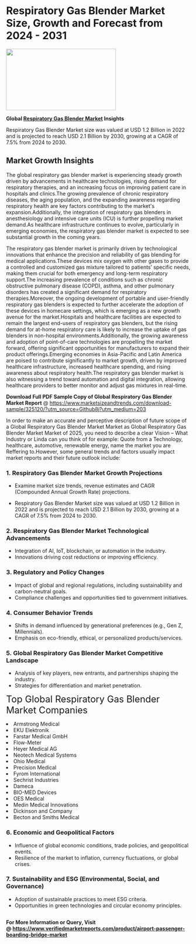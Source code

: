 <H1>Respiratory Gas Blender Market Size, Growth and Forecast from 2024 - 2031</H1><img class="aligncenter size-medium wp-image-584254" src="https://thirdeyenews.in/wp-content/uploads/2024/09/Global-Market-Research-300x168.jpeg" alt="" width="300" height="168" /><p><strong>Global&nbsp;<a href="https://www.marketsizeandtrends.com/download-sample/325120/?utm_source=Github8j?utm_medium=203">Respiratory Gas Blender Market</a> Insights</strong></p><p>Respiratory Gas Blender Market size was valued at USD 1.2 Billion in 2022 and is projected to reach USD 2.1 Billion by 2030, growing at a CAGR of 7.5% from 2024 to 2030.</p><p><h2>Market Growth Insights</h2> <p>The global respiratory gas blender market is experiencing steady growth driven by advancements in healthcare technologies, rising demand for respiratory therapies, and an increasing focus on improving patient care in hospitals and clinics.The growing prevalence of chronic respiratory diseases, the aging population, and the expanding awareness regarding respiratory health are key factors contributing to the market's expansion.Additionally, the integration of respiratory gas blenders in anesthesiology and intensive care units (ICU) is further propelling market demand.As healthcare infrastructure continues to evolve, particularly in emerging economies, the respiratory gas blender market is expected to see substantial growth in the coming years.</p> <p>The respiratory gas blender market is primarily driven by technological innovations that enhance the precision and reliability of gas blending for medical applications.These devices mix oxygen with other gases to provide a controlled and customized gas mixture tailored to patients’ specific needs, making them crucial for both emergency and long-term respiratory support.The increasing prevalence of conditions such as chronic obstructive pulmonary disease (COPD), asthma, and other pulmonary disorders has created a significant demand for respiratory therapies.Moreover, the ongoing development of portable and user-friendly respiratory gas blenders is expected to further accelerate the adoption of these devices in homecare settings, which is emerging as a new growth avenue for the market.Hospitals and healthcare facilities are expected to remain the largest end-users of respiratory gas blenders, but the rising demand for at-home respiratory care is likely to increase the uptake of gas blenders in non-hospital environments.Additionally, the growing awareness and adoption of point-of-care technologies are propelling the market forward, offering significant opportunities for manufacturers to expand their product offerings.Emerging economies in Asia-Pacific and Latin America are poised to contribute significantly to market growth, driven by improved healthcare infrastructure, increased healthcare spending, and rising awareness about respiratory health.The respiratory gas blender market is also witnessing a trend toward automation and digital integration, allowing healthcare providers to better monitor and adjust gas mixtures in real-time.<p><span class=""><strong>Download Full PDF Sample Copy of Global Respiratory Gas Blender Market Report</strong> @ <a href="https://www.marketsizeandtrends.com/download-sample/325120/?utm_source=Github8j?utm_medium=203" target="_blank">https://www.marketsizeandtrends.com/download-sample/325120/?utm_source=Github8j?utm_medium=203</a></span></p><p>In order to make an accurate and perceptive description of future scope of a Global&nbsp;Respiratory Gas Blender Market Market as Global&nbsp;Respiratory Gas Blender Market Market of 2025, you need to describe a clear Vision &ndash; What Industry or Linda can you think of for example: Quote from a Technology, healthcare, automotive, renewable energy, name the market you are Reffering to.However, some general trends and factors usually impact market reports and their future outlook include:</p><h3>1.&nbsp;<strong>Respiratory Gas Blender Market Growth Projections</strong></h3><ul><li>Examine market size trends, revenue estimates and CAGR (Compounded Annual Growth Rate) projections.</li><li><p>Respiratory Gas Blender Market size was valued at USD 1.2 Billion in 2022 and is projected to reach USD 2.1 Billion by 2030, growing at a CAGR of 7.5% from 2024 to 2030.</p></li></ul><h3>2.&nbsp;<strong>Respiratory Gas Blender Market Technological Advancements</strong></h3><ul><li>Integration of AI, IoT, blockchain, or automation in the industry.</li><li>Innovations driving cost reductions or improving efficiency.</li></ul><h3>3.&nbsp;<strong>Regulatory and Policy Changes</strong></h3><ul><li>Impact of global and regional regulations, including sustainability and carbon-neutral goals.</li><li>Compliance challenges and opportunities tied to government initiatives.</li></ul><h3>4.&nbsp;<strong>Consumer Behavior Trends</strong></h3><ul><li>Shifts in demand influenced by generational preferences (e.g., Gen Z, Millennials).</li><li>Emphasis on eco-friendly, ethical, or personalized products/services.</li></ul><h3>5.&nbsp;<strong>Global Respiratory Gas Blender Market Competitive Landscape</strong></h3><ul><li>Analysis of key players, new entrants, and partnerships shaping the industry.</li><li>Strategies for differentiation and market penetration.</li></ul><p data-pm-slice="1 1 []"><span style="color: inherit; font-family: inherit; font-size: 25px;">Top Global Respiratory Gas Blender Market Companies</span></p><div class="" data-test-id=""><p><li>Armstrong Medical</li><li> EKU Elektronik</li><li> Farstar Medical GmbH</li><li> Flow-Meter</li><li> Heyer Medical AG</li><li> Neotech Medical Systems</li><li> Ohio Medical</li><li> Precision Medical</li><li> Fyrom International</li><li> Sechrist Industries</li><li> Dameca</li><li> BIO-MED Devices</li><li> OES Medical</li><li> Medin Medical Innovations</li><li> Dickinson and Company</li><li> Becton and Smiths Medical</li></p></div><h3>6.&nbsp;<strong>Economic and Geopolitical Factors</strong></h3><ul><li>Influence of global economic conditions, trade policies, and geopolitical events.</li><li>Resilience of the market to inflation, currency fluctuations, or global crises.</li></ul><h3>7.&nbsp;<strong>Sustainability and ESG (Environmental, Social, and Governance)</strong></h3><ul><li>Adoption of sustainable practices to meet ESG criteria.</li><li>Opportunities in green technologies and circular economy principles.</li></ul><h2><strong style="font-size: 14px;">For More Information or Query, Visit @&nbsp;</strong><a style="background-color: #ffffff; font-size: 14px;" href="https://www.marketsizeandtrends.com/report/respiratory-gas-blender-market/" target="_blank">https://www.verifiedmarketreports.com/product/airport-passenger-boarding-bridge-market</a></h2>